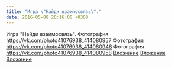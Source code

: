 ```yaml
---
title: "Игра \"Найди взаимосвязь\"."
date: 2016-05-08 20:16:00 +0300
---
```


Игра "Найди взаимосвязь".
Фотография
<a class="vk-attach" href="https://vk.com/photo41076938_414080957">https://vk.com/photo41076938_414080957</a>
Фотография
<a class="vk-attach" href="https://vk.com/photo41076938_414080946">https://vk.com/photo41076938_414080946</a>
Фотография
<a class="vk-attach" href="https://vk.com/photo41076938_414080958">https://vk.com/photo41076938_414080958</a>
<a class="vk-attach" href="https://vk.com/photo41076938_414080957">Вложение</a>
<a class="vk-attach" href="https://vk.com/photo41076938_414080946">Вложение</a>
<a class="vk-attach" href="https://vk.com/photo41076938_414080958">Вложение</a>
